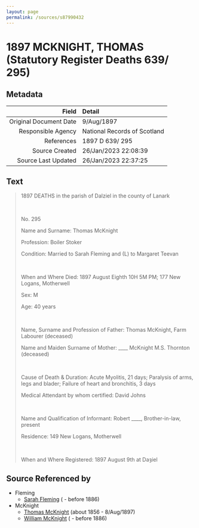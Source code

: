```yaml
---
layout: page
permalink: /sources/s87990432
---
```


# 1897 MCKNIGHT, THOMAS (Statutory Register Deaths 639/ 295)

## Metadata

Field | Detail
---:|:---
Original Document Date | 9/Aug/1897
Responsible Agency | National Records of Scotland
References | 1897 D 639/ 295
Source Created | 26/Jan/2023 22:08:39
Source Last Updated | 26/Jan/2023 22:37:25

## Text

> 1897 DEATHS in the parish of Dalziel in the county of Lanark
>
> <br/>
>
> No. 295
>
> Name and Surname: Thomas McKnight
>
> Profession: Boiler Stoker
>
> Condition: Married to Sarah Fleming and (L) to Margaret Teevan
>
> <br/>
>
> When and Where Died: 1897 August Eighth 10H 5M PM; 177 New Logans, Motherwell
>
> Sex: M
>
> Age: 40 years
>
> <br/>
>
> Name, Surname and Profession of Father: Thomas McKnight, Farm Labourer (deceased)
>
> Name and Maiden Surname of Mother: ____ McKnight M.S. Thornton (deceased)
>
> <br/>
>
> Cause of Death & Duration: Acute Myolitis, 21 days; Paralysis of arms, legs and blader; Failure of heart and bronchitis, 3 days
>
> Medical Attendant by whom certified: David Johns
>
> <br/>
>
> Name and Qualification of Informant: Robert ____, Brother-in-law, present
>
> Residence: 149 New Logans, Motherwell
>
> <br/>
>
> When and Where Registered: 1897 August 9th at Daȝiel
>

## Source Referenced by

* Fleming
  * [Sarah Fleming](../people/@286084@-sarah-fleming-b-d1886.md) ( - before 1886)
* McKnight
  * [Thomas McKnight](../people/@6387698@-thomas-mcknight-b1856-d1897-8-8.md) (about 1856 - 8/Aug/1897)
  * [William McKnight](../people/@38388851@-william-mcknight-b-d1886.md) ( - before 1886)
